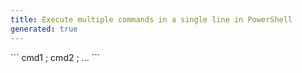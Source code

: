 ```yaml
---
title: Execute multiple commands in a single line in PowerShell
generated: true
---
```


<div markdown="1" class="ans">
```
cmd1 ; cmd2 ; ...
```
</div>
